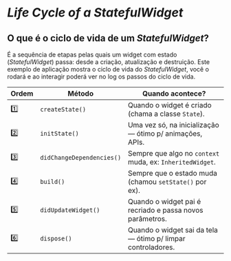 # _Life Cycle of a StatefulWidget_

## O que é o ciclo de vida de um _StatefulWidget_?

É a sequência de etapas pelas quais um widget com estado (_StatefulWidget_) passa: desde a criação, atualização e destruição.
Este exemplo de aplicação mostra o ciclo de vida do _StatefulWidget_, você o rodará e ao interagir poderá ver no log os passos do ciclo de vida.

| Ordem | Método                    | Quando acontece?                                             |
| ----- | ------------------------- | ------------------------------------------------------------ |
| 1️⃣   | `createState()`           | Quando o widget é criado (chama a classe `State`).           |
| 2️⃣   | `initState()`             | Uma vez só, na inicialização — ótimo p/ animações, APIs.     |
| 3️⃣   | `didChangeDependencies()` | Sempre que algo no `context` muda, ex: `InheritedWidget`.    |
| 4️⃣   | `build()`                 | Sempre que o estado muda (chamou `setState()` por ex).       |
| 5️⃣   | `didUpdateWidget()`       | Quando o widget pai é recriado e passa novos parâmetros.     |
| 6️⃣   | `dispose()`               | Quando o widget sai da tela — ótimo p/ limpar controladores. |
